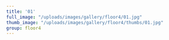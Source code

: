 ```yaml
---
title: '01'
full_image: "/uploads/images/gallery/floor4/01.jpg"
thumb_image: "/uploads/images/gallery/floor4/thumbs/01.jpg"
group: floor4
---
```


